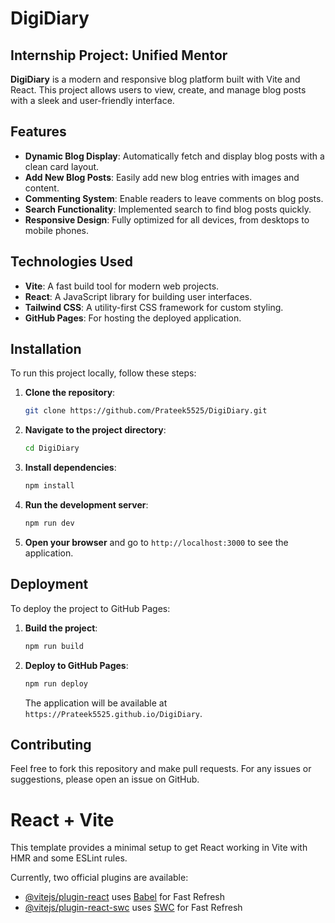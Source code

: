 # DigiDiary
## Internship Project: Unified Mentor

**DigiDiary** is a modern and responsive blog platform built with Vite and React. This project allows users to view, create, and manage blog posts with a sleek and user-friendly interface.

## Features

- **Dynamic Blog Display**: Automatically fetch and display blog posts with a clean card layout.
- **Add New Blog Posts**: Easily add new blog entries with images and content.
- **Commenting System**: Enable readers to leave comments on blog posts.
- **Search Functionality**: Implemented search to find blog posts quickly.
- **Responsive Design**: Fully optimized for all devices, from desktops to mobile phones.

## Technologies Used

- **Vite**: A fast build tool for modern web projects.
- **React**: A JavaScript library for building user interfaces.
- **Tailwind CSS**: A utility-first CSS framework for custom styling.
- **GitHub Pages**: For hosting the deployed application.

## Installation

To run this project locally, follow these steps:

1. **Clone the repository**:
    ```bash
    git clone https://github.com/Prateek5525/DigiDiary.git
    ```

2. **Navigate to the project directory**:
    ```bash
    cd DigiDiary
    ```

3. **Install dependencies**:
    ```bash
    npm install
    ```

4. **Run the development server**:
    ```bash
    npm run dev
    ```

5. **Open your browser** and go to `http://localhost:3000` to see the application.

## Deployment

To deploy the project to GitHub Pages:

1. **Build the project**:
    ```bash
    npm run build
    ```

2. **Deploy to GitHub Pages**:
    ```bash
    npm run deploy
    ```

   The application will be available at `https://Prateek5525.github.io/DigiDiary`.

## Contributing

Feel free to fork this repository and make pull requests. For any issues or suggestions, please open an issue on GitHub.

# React + Vite

This template provides a minimal setup to get React working in Vite with HMR and some ESLint rules.

Currently, two official plugins are available:

- [@vitejs/plugin-react](https://github.com/vitejs/vite-plugin-react/blob/main/packages/plugin-react/README.md) uses [Babel](https://babeljs.io/) for Fast Refresh
- [@vitejs/plugin-react-swc](https://github.com/vitejs/vite-plugin-react-swc) uses [SWC](https://swc.rs/) for Fast Refresh
